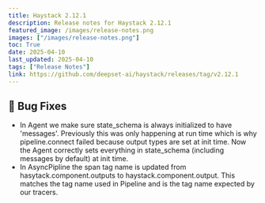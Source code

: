 ```yaml
---
title: Haystack 2.12.1
description: Release notes for Haystack 2.12.1
featured_image: /images/release-notes.png
images: ["/images/release-notes.png"]
toc: True
date: 2025-04-10
last_updated: 2025-04-10
tags: ["Release Notes"]
link: https://github.com/deepset-ai/haystack/releases/tag/v2.12.1
---
```


## 🐛 Bug Fixes

-   In Agent we make sure state_schema is always initialized to have 'messages'. Previously this was only happening at run time which is why pipeline.connect failed because output types are set at init time. Now the Agent correctly sets everything in state_schema (including messages by default) at init time.
-   In AsyncPipline the span tag name is updated from <span class="title-ref">hasytack.component.outputs</span> to <span class="title-ref">haystack.component.output</span>. This matches the tag name used in Pipeline and is the tag name expected by our tracers.
